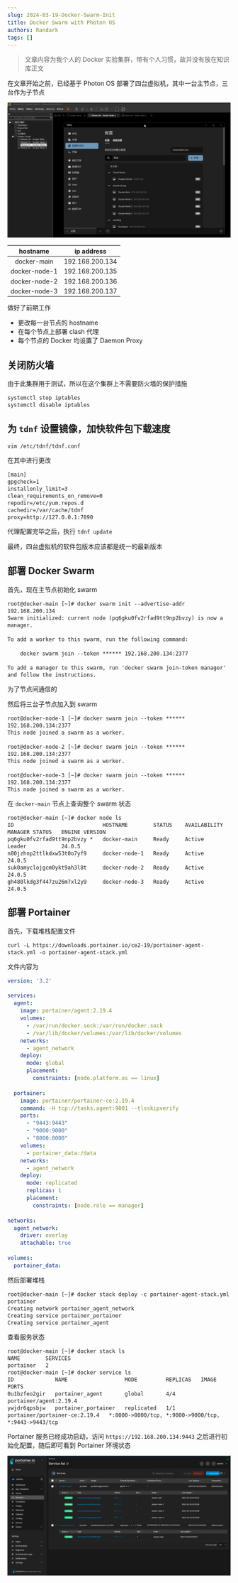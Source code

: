 ```yaml
---
slug: 2024-03-19-Docker-Swarm-Init
title: Docker Swarm with Photon OS
authors: Randark
tags: []
---
```


> 文章内容为我个人的 Docker 实验集群，带有个人习惯，故并没有放在知识库正文

在文章开始之前，已经基于 Photon OS 部署了四台虚拟机，其中一台主节点，三台作为子节点

![img](img/image_20240335-163531.png)

|   hostname    |   ip address    |
| :-----------: | :-------------: |
|  docker-main  | 192.168.200.134 |
| docker-node-1 | 192.168.200.135 |
| docker-node-2 | 192.168.200.136 |
| docker-node-3 | 192.168.200.137 |

做好了前期工作

- 更改每一台节点的 hostname
- 在每个节点上部署 clash 代理
- 每个节点的 Docker 均设置了 Daemon Proxy

## 关闭防火墙

由于此集群用于测试，所以在这个集群上不需要防火墙的保护措施

```shell
systemctl stop iptables
systemctl disable iptables
```

## 为 `tdnf` 设置镜像，加快软件包下载速度

```shell
vim /etc/tdnf/tdnf.conf
```

在其中进行更改

```plaintext
[main]
gpgcheck=1
installonly_limit=3
clean_requirements_on_remove=0
repodir=/etc/yum.repos.d
cachedir=/var/cache/tdnf
proxy=http://127.0.0.1:7890
```

代理配置完毕之后，执行 `tdnf update`

最终，四台虚拟机的软件包版本应该都是统一的最新版本

## 部署 Docker Swarm

首先，现在主节点初始化 swarm

```shell
root@docker-main [~]# docker swarm init --advertise-addr 192.168.200.134
Swarm initialized: current node (pq6gku0fv2rfad9tt9np2bvzy) is now a manager.

To add a worker to this swarm, run the following command:

    docker swarm join --token ****** 192.168.200.134:2377

To add a manager to this swarm, run 'docker swarm join-token manager' and follow the instructions.
```

为了节点间通信的

然后将三台子节点加入到 swarm

```shell
root@docker-node-1 [~]# docker swarm join --token ****** 192.168.200.134:2377
This node joined a swarm as a worker.

root@docker-node-2 [~]# docker swarm join --token ****** 192.168.200.134:2377
This node joined a swarm as a worker.

root@docker-node-3 [~]# docker swarm join --token ****** 192.168.200.134:2377
This node joined a swarm as a worker.
```

在 `docker-main` 节点上查询整个 swarm 状态

```shell
root@docker-main [~]# docker node ls
ID                            HOSTNAME        STATUS    AVAILABILITY   MANAGER STATUS   ENGINE VERSION
pq6gku0fv2rfad9tt9np2bvzy *   docker-main     Ready     Active         Leader           24.0.5
n00jzhnp2ttlkdxw53t0o7yf9     docker-node-1   Ready     Active                          24.0.5
suk0amyclojgcm0ykt9ah3l8t     docker-node-2   Ready     Active                          24.0.5
gh480lkdg3f447zu26m7xl2y9     docker-node-3   Ready     Active                          24.0.5
```

## 部署 Portainer

首先，下载堆栈配置文件

```shell
curl -L https://downloads.portainer.io/ce2-19/portainer-agent-stack.yml -o portainer-agent-stack.yml
```

文件内容为

```yml title="portainer-agent-stack.yml"
version: '3.2'

services:
  agent:
    image: portainer/agent:2.19.4
    volumes:
      - /var/run/docker.sock:/var/run/docker.sock
      - /var/lib/docker/volumes:/var/lib/docker/volumes
    networks:
      - agent_network
    deploy:
      mode: global
      placement:
        constraints: [node.platform.os == linux]

  portainer:
    image: portainer/portainer-ce:2.19.4
    command: -H tcp://tasks.agent:9001 --tlsskipverify
    ports:
      - "9443:9443"
      - "9000:9000"
      - "8000:8000"
    volumes:
      - portainer_data:/data
    networks:
      - agent_network
    deploy:
      mode: replicated
      replicas: 1
      placement:
        constraints: [node.role == manager]

networks:
  agent_network:
    driver: overlay
    attachable: true

volumes:
  portainer_data:
```

然后部署堆栈

```shell
root@docker-main [~]# docker stack deploy -c portainer-agent-stack.yml portainer
Creating network portainer_agent_network
Creating service portainer_portainer
Creating service portainer_agent
```

查看服务状态

```shell
root@docker-main [~]# docker stack ls
NAME        SERVICES
portainer   2
root@docker-main [~]# docker service ls
ID             NAME                  MODE         REPLICAS   IMAGE                           PORTS
0u1bzfeo2gir   portainer_agent       global       4/4        portainer/agent:2.19.4
ywjdr6qpsbjw   portainer_portainer   replicated   1/1        portainer/portainer-ce:2.19.4   *:8000->8000/tcp, *:9000->9000/tcp, *:9443->9443/tcp
```

Portainer 服务已经成功启动，访问 `https://192.168.200.134:9443` 之后进行初始化配置，随后即可看到 Portainer 环境状态

![img](img/image_20240317-181715.png)